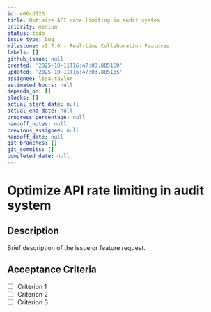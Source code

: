 ```yaml
---
id: e06cd126
title: Optimize API rate limiting in audit system
priority: medium
status: todo
issue_type: bug
milestone: v1.7.0 - Real-time Collaboration Features
labels: []
github_issue: null
created: '2025-10-11T16:47:03.805160'
updated: '2025-10-11T16:47:03.805165'
assignee: lisa.taylor
estimated_hours: null
depends_on: []
blocks: []
actual_start_date: null
actual_end_date: null
progress_percentage: null
handoff_notes: null
previous_assignee: null
handoff_date: null
git_branches: []
git_commits: []
completed_date: null
---
```


# Optimize API rate limiting in audit system

## Description

Brief description of the issue or feature request.

## Acceptance Criteria

- [ ] Criterion 1
- [ ] Criterion 2
- [ ] Criterion 3